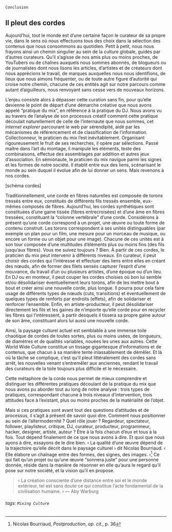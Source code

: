 `Conclusion`
## Il pleut des cordes

Aujourd’hui, tout le monde est d’une certaine façon le curateur de sa propre vie, dans le sens où nous effectuons tous des choix dans la sélection des contenus que nous consommons au quotidien. Petit à petit, nous nous frayons ainsi un chemin singulier au sein de la culture globale, guidés par d’autres curateurs. Qu’il s’agisse de nos amis plus ou moins proches, de YouTubers ou de chaînes auxquels nous sommes abonnés, de blogueurs ou de journalistes dont nous lisons les articles, d’artistes et de créateurs dont nous apprécions le travail, de marques auxquelles nous nous identifions, de lieux que nous aimons fréquenter, ou de toute autre figure d’autorité qui croise notre chemin, chacune de ces entités agit sur notre parcours comme autant d’aiguilleurs, nous renvoyant sans cesse vers de nouveaux horizons.

L’enjeu consiste alors à dépasser cette curation sans fin, pour qu’elle devienne le point de départ d’une démarche créative que nous avons appelé “pratique du mix”, en référence à la pratique du DJ. Nous avons vu au travers de l’analyse de son processus créatif comment cette pratique découlait naturellement de celle de l’internaute que nous sommes, cet *internet explorer* parcourant le web par sérendipité, aidé par les mécanismes de référencement et de classification de l’information. Collectionneur, le praticien du mix l’est inévitablement. Organisant rigoureusement le fruit de ses recherches, il opère par sélections. Passé maître dans l’art du montage, il manipule les éléments, teste des combinaisons, effectue des assemblages par addition et autres jeux d’association. En sémionaute, le praticien du mix navigue parmi les signes et les formes de notre société. Il établit entre eux des liens, scénarisant le monde au sein duquel il évolue afin de lui donner un sens. Mais revenons à nos cordes.

[schéma cordes]

Traditionnellement, une corde en fibres naturelles est composée de torons tressés entre eux, constitués de différents fils tressés ensemble, eux-mêmes composés de fibres. Aujourd’hui, les cordes synthétiques sont constituées d’une gaine tissée (fibres entrecroisées) et d’une âme en fibres tressées, constituant la “colonne vertébrale” d’une corde.
Considérons à présent qu’une corde correspond à un projet, une œuvre ou toute forme de contenu construit. Les torons correspondent à ses unités distinguables (par exemple un plan pour un film, une mesure pour un morceau de musique, ou encore un forme ou un objet pour une image). Chacune de ces unités est à son tour composée d’une multitudes d’éléments plus ou moins fins (des fils jusqu’aux fibres). Vous me suivez toujours ? Bien. 
À partir de ces cordes, le praticien du mix peut intervenir à différents niveaux. En curateur, il peut choisir des cordes qui l’intéresse et effectuer des liens entre elles en créant des nœuds, afin de former des filets sensés capturer l’esprit d’une mouvance, du travail d’un ou plusieurs artistes, d’une époque ou d’un lieu.
En DJ ou en monteur, il peut couper les cordes choisies où bon lui semble et/ou désolidariser éventuellement leurs torons, afin de les mettre bout à bout et créer ainsi une nouvelle corde, plus longue. Il pourra pour cela faire usage de différents types de nœuds (cuts, transitions) et éventuellement de quelques types de renforts par endroits (effets), afin de solidariser et renforcer l’ensemble.
Enfin, en artiste-producteur, il peut désolidariser directement les fils et les gaines de n’importe qu’elle corde pour en recycler les fibres qui l’intéressent, à partir desquels il tissera sa propre gaine autour de son âme, constituant alors lui aussi une nouvelle corde.

Ainsi, la paysage culturel actuel est semblable à une immense toile chaotique de cordes de toutes sortes, plus ou moins usées, de longueurs, de diamètres et de qualités variables, nouées les unes aux autres. Cette World Wide Culture constitue un tissage gigantesque d’informations et de contenus, que chacun à sa manière tente inlassablement de démêler. Et là où la tâche se complique, c’est qu’il pleut littéralement des cordes sans arrêt, les nouvelles venant s’entremêler aux anciennes, rendant le travail des curateurs de la toile toujours plus difficile et le nécessaire.
        
Cette métaphore de la corde nous permet de mieux comprendre et distinguer les différentes pratiques découlant de la pratique du mix que nous avons pu aborder tout au long de notre analyse : trois types de pratiques, correspondant chacune à trois niveaux d’intervention, trois attitudes face à l’existant, plus ou moins proches de la matérialité de l’objet.

Mais si ces pratiques sont avant tout des questions d’attitudes et de processus, il s’agit à présent de savoir quoi dire. Comment nous positionner au sein de l’altermodernité ? Quel rôle jouer ? Regardeur, spectateur, follower, playlisteur, critique, DJ, curateur, producteur, programmeur, hacker, designer, artiste, auteur ? Être à la fois chacun d’eux et tous à la fois. Tout dépend finalement de ce que nous avons à dire. Et quoi que nous ayons à dire, essayons de le dire bien.
‹ La qualité d’une œuvre dépend de la trajectoire qu’elle décrit dans le paysage culturel › dit Nicolas Bourriaud. ‹ Elle élabore un chaînage entre des formes, des signes, des images. ›[^190] Ce qui fait qu’un projet ou qu’une œuvre “sonnera juste” pour une personne donnée, réside dans la manière de résonner en elle qu’aura le regard qu’il pose sur notre société, et la vision qu’il en propose.

> ‹ La création consciente d’une distance entre soi et le monde extérieur,
tel est sans doute ce qui constitue l’acte fondamental de la civilisation humaine. › 
— Aby Warburg

[^190]: Nicolas Bourriaud, *Postproduction*, *op. cit.*, p. 36

###### tags: `Mixing Culture`
